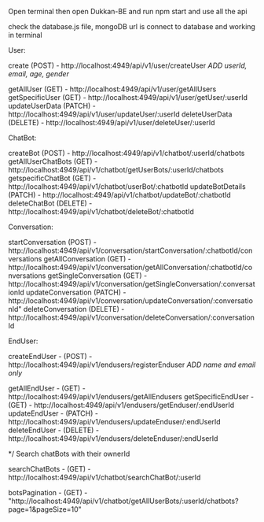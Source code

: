 Open terminal then open Dukkan-BE and run npm start
and use all the api

check the database.js file, mongoDB url is connect to database and working in terminal

User:

create (POST) - http://localhost:4949/api/v1/user/createUser
    *ADD userId, email, age, gender*

getAllUser (GET) - http://localhost:4949/api/v1/user/getAllUsers
getSpecificUser (GET) - http://localhost:4949/api/v1/user/getUser/:userId
updateUserData (PATCH) - http://localhost:4949/api/v1/user/updateUser/:userId
deleteUserData (DELETE) - http://localhost:4949/api/v1/user/deleteUser/:userId

ChatBot:

createBot (POST) - http://localhost:4949/api/v1/chatbot/:userId/chatbots
getAllUserChatBots (GET) - http://localhost:4949/api/v1/chatbot/getUserBots/:userId/chatbots
getspecificChatBot (GET) - http://localhost:4949/api/v1/chatbot/userBot/:chatbotId
updateBotDetails (PATCH) - http://localhost:4949/api/v1/chatbot/updateBot/:chatbotId
deleteChatBot (DELETE) - http://localhost:4949/api/v1/chatbot/deleteBot/:chatbotId


Conversation:
<!-- *chatBotId is mongoId -->
<!-- *conversationId is specific chat message mongoId -->

startConversation (POST) - http://localhost:4949/api/v1/conversation/startConversation/:chatbotId/conversations
getAllConversation (GET) - http://localhost:4949/api/v1/conversation/getAllConversation/:chatbotId/conversations
getSingleConversation (GET) - http://localhost:4949/api/v1/conversation/getSingleConversation/:conversationId
updateConversation (PATCH) - http://localhost:4949/api/v1/conversation/updateConversation/:conversationId"
deleteConversation (DELETE) - http://localhost:4949/api/v1/conversation/deleteConversation/:conversationId

EndUser: 
<!-- *endUserId is same as chatBotId but in this api it only retreives endUser data -->

createEndUser - (POST) - http://localhost:4949/api/v1/endusers/registerEnduser
    *ADD name and email only*

getAllEndUser - (GET) - http://localhost:4949/api/v1/endusers/getAllEndusers
getSpecificEndUser - (GET) - http://localhost:4949/api/v1/endusers/getEnduser/:endUserId
updateEndUser - (PATCH) - http://localhost:4949/api/v1/endusers/updateEnduser/:endUserId
deleteEndUser - (DELETE) - http://localhost:4949/api/v1/endusers/deleteEnduser/:endUserId


*/ Search chatBots with their ownerId

<!-- We can search by any words with same userId stored in chatBot ownerId-->
searchChatBots - (GET) - http://localhost:4949/api/v1/chatbot/searchChatBot/:userId

<!-- ?page=1&pageSize=10 we can store number in frontend to retreive -->
botsPagination - (GET) - "http://localhost:4949/api/v1/chatbot/getAllUserBots/:userId/chatbots?page=1&pageSize=10"
